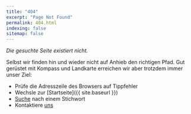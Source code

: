 ```yaml
---
title: "404"
excerpt: "Page Not Found"
permalink: 404.html
indexing: false
sitemap: false
---
```


*Die gesuchte Seite existiert nicht.*

Selbst wir finden hin und wieder nicht auf Anhieb den richtigen Pfad.
Gut gerüstet mit Kompass und Landkarte erreichen wir aber trotzdem immer unser Ziel:

- Prüfe die Adresszeile des Browsers auf Tippfehler
- Wechsle zur [Startseite]({{ site.baseurl }})
- [Suche](/suche) nach einem Stichwort
- Kontaktiere [uns](/kontakt)
